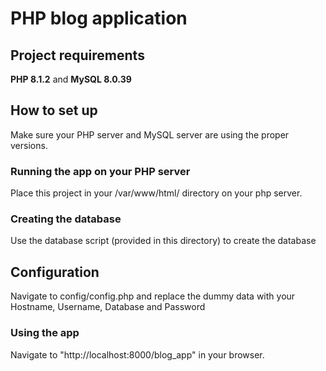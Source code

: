 # PHP blog application

## Project requirements

**PHP 8.1.2** and **MySQL 8.0.39**

## How to set up

Make sure your PHP server and MySQL server are using the proper versions.

### Running the app on your PHP server

Place this project in your /var/www/html/ directory on your php server.

### Creating the database

Use the database script (provided in this directory) to create the database

## Configuration

Navigate to config/config.php and replace the dummy data with your Hostname, Username, Database and Password

### Using the app

Navigate to "http://localhost:8000/blog_app" in your browser.

